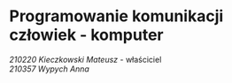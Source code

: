 # Programowanie komunikacji człowiek - komputer

*210220 Kieczkowski Mateusz* - właściciel </br>
*210357 Wypych Anna*
